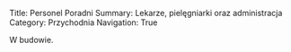 Title: Personel Poradni
Summary: Lekarze, pielęgniarki oraz administracja
Category: Przychodnia
Navigation: True

W budowie.